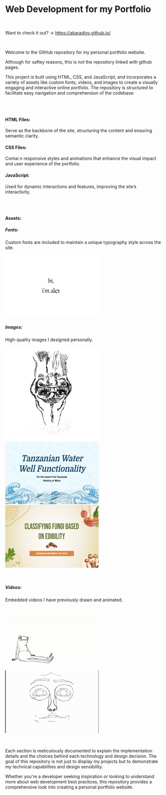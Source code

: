 # Web Development for my Portfolio

<br>

Want to check it out? -> https://akaradjov.github.io/


<br>

Welcome to the GitHub repository for my personal portfolio website. 

Although for saftey reasons, this is not the repository linked with github pages.


This project is built using HTML, CSS, and JavaScript, and incorporates a variety of assets like custom fonts, videos, and images to create a visually engaging and interactive online portfolio. The repository is structured to facilitate easy navigation and comprehension of the codebase:

<br><br>

#### HTML Files: 
Serve as the backbone of the site, structuring the content and ensuring semantic clarity.


#### CSS Files: 
Contai
n responsive styles and animations that enhance the visual impact and user experience of the portfolio.


#### JavaScript: 
Used for dynamic interactions and features, improving the site’s interactivity.

<br><br>

#### Assets:
##### Fonts: 
Custom fonts are included to maintain a unique typography style across the site.

<img src="assets/images/ppp.png" width="300" height="200">

<br>

##### Images: 
High-quality images I designed personally.

<img src="assets/images/0.png" width="300" height="300"> <img src="assets/images/ptww.png" width="300" height="200"> <img src="assets/images/pcnn.png" width="300" height="200"> 

<br>

##### Videos: 
Embedded videos I have previously drawn and animated.

<img src="assets/images/frogman.gif" width="300" height="200"> <img src="assets/images/introanimationgif.gif" width="300" height="200">

<br>

Each section is meticulously documented to explain the implementation details and the choices behind each technology and design decision. The goal of this repository is not just to display my projects but to demonstrate my technical capabilities and design sensibility. 

Whether you're a developer seeking inspiration or looking to understand more about web development best practices, this repository provides a comprehensive look into creating a personal portfolio website.
